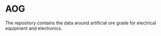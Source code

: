 # AOG
The repository contains the data around artificial ore grade for electrical equipment and electronics. 
